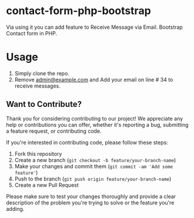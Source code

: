 # contact-form-php-bootstrap
Via using it you can add feature to Receive Message via Email. Bootstrap Contact form in PHP. 

# Usage
1. Simply clone the repo.
2. Remove admin@example.com and Add your email on line # 34 to receive messages.

## Want to Contribute?

Thank you for considering contributing to our project! We appreciate any help or
contributions you can offer, whether it's reporting a bug, submitting a feature
request, or contributing code.

If you're interested in contributing code, please follow these steps:

1. Fork this repository
2. Create a new branch (`git checkout -b feature/your-branch-name`)
3. Make your changes and commit them (`git commit -am 'Add some feature'`)
4. Push to the branch (`git push origin feature/your-branch-name`)
5. Create a new Pull Request

Please make sure to test your changes thoroughly and provide a clear description
of the problem you're trying to solve or the feature you're adding.
